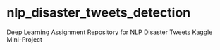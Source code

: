 # nlp_disaster_tweets_detection
Deep Learning Assignment Repository for NLP Disaster Tweets Kaggle Mini-Project
